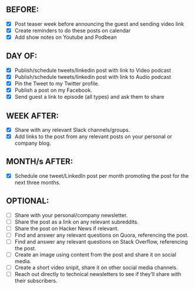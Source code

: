 ## BEFORE:
- [X] Post teaser week before announcing the guest and sending video link
- [X] Create reminders to do these posts on calendar
- [X] Add show notes on Youtube and Podbean

## DAY OF:
- [X] Publish/schedule tweets/linkedin post with link to Video podcast
- [X] Publish/schedule tweets/linkedin post with link to Audio podcast
- [X] Pin the Tweet to my Twitter profile.
- [X] Publish a post on my Facebook.
- [X] Send guest a link to episode (all types) and ask them to share

## WEEK AFTER:
- [X] Share with any relevant Slack channels/groups.
- [X] Add links to the post from any relevant posts on your personal or company blog.

## MONTH/s AFTER:
- [X] Schedule one tweet/LinkedIn post per month promoting the post for the next three months.

## OPTIONAL:
- [ ] Share with your personal/company newsletter.
- [ ] Share the post as a link on any relevant subreddits.
- [ ] Share the post on Hacker News if relevant.
- [ ] Find and answer any relevant questions on Quora, referencing the post.
- [ ] Find and answer any relevant questions on Stack Overflow, referencing the post.
- [ ] Create an image using content from the post and share it on social media.
- [ ] Create a short video snipit, share it on other social media channels.
- [ ] Reach out directly to technical newsletters to see if they’ll share with their subscribers.
